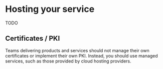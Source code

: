 # Hosting your service

TODO

## Certificates / PKI

Teams delivering products and services should not manage their own certificates or implement their own PKI. Instead, you should use managed services, such as those provided by cloud hosting providers.
